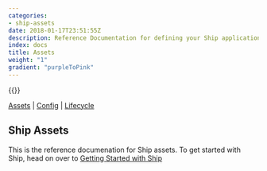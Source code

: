 ```yaml
---
categories:
- ship-assets
date: 2018-01-17T23:51:55Z
description: Reference Documentation for defining your Ship application assets 
index: docs
title: Assets
weight: "1"
gradient: "purpleToPink"
---
```


{{<legacynotice>}}

[Assets](/api/ship-assets/assets) | [Config](/api/ship-config/config) | [Lifecycle](/api/ship-lifecycle/lifecycle) 

## Ship Assets

This is the reference documenation for Ship assets. To get started with Ship, head on over to [Getting Started with Ship](/guides/kubernetes-with-ship/)

